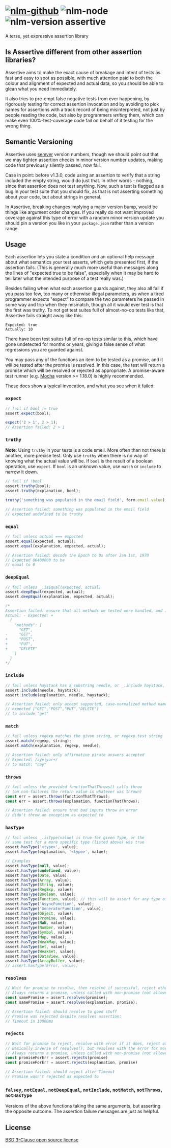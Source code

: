 [![nlm-github](https://img.shields.io/badge/github-groupon%2Fassertive%2Fissues-F4D03F?logo=github&logoColor=white)](https://github.com/groupon/assertive/issues)
![nlm-node](https://img.shields.io/badge/node-%3E%3D10.13-blue?logo=node.js&logoColor=white)
![nlm-version](https://img.shields.io/badge/version-5.0.4-blue?logo=version&logoColor=white)
assertive
=========

A terse, yet expressive assertion library

Is Assertive different from other assertion libraries?
----------------------------------------------------------------------

Assertive aims to make the exact cause of breakage and intent of tests
as fast and easy to spot as possible, with much attention paid to both
the colour and alignment of expected and actual data, so you should be
able to glean what you need immediately.

It also tries to pre-empt false negative tests from ever happening, by
rigorously testing for correct assertion invocation and by avoiding to
pick names for assertions with a track record of being misinterpreted,
not just by people reading the code, but also by programmers _writing_
them, which can make even 100%-test-coverage code fail on behalf of it
testing for the wrong thing.

Semantic Versioning
----------------------------------------------------------------------

Assertive uses [semver](http://semver.org/) version numbers, though we
should point out that we may tighten assertion checks in minor version
number updates, making code that previously silently passed, now fail.

Case in point: before v1.3.0, code using an assertion to verify that a
string included the empty string, would do just that. In other words -
nothing, since that assertion does not test anything. Now, such a test
is flagged as a bug in your test suite that you should fix, as that is
not asserting something about your code, but about strings in general.

In Assertive, breaking changes implying a major version bump, would be
things like argument order changes. If you really do not want improved
coverage against this type of error with a random minor version update
you should pin a version you like in your `package.json` rather than a
version range.

Usage
----------------------------------------------------------------------

Each assertion lets you state a condition and an optional help message
about what semantics your test asserts, which gets presented first, if
the assertion fails. (This is generally much more useful than messages
along the lines of "expected true to be false", especially when it may
be hard to tell later what the intended purpose of a test really was.)

Besides failing when what each assertion guards against, they also all
fail if you pass too few, too many or otherwise illegal parameters, as
when a tired programmer expects "expect" to compare the two parameters
he passed in some way and trip when they mismatch, though all it would
ever test is that the first was truthy. To not get test suites full of
almost-no-op tests like that, Assertive fails straight away like this:

```
Expected: true
Actually: 10
```

There have been test suites full of no-op tests similar to this, which
have gone undetected for months or years, giving a false sense of what
regressions you are guarded against.

You may pass any of the functions an item to be tested as a promise,
and it will be tested after the promise is resolved.  In this case, the
test will return a promise which will be resolved or rejected as appropriate.
A promise-aware test runner (e.g. [Mocha](https://mochajs.org/)
version >= 1.18.0) is highly recommended.

These docs show a typical invocation, and what you see when it failed:


### `expect`
```javascript
// fail if bool != true
assert.expect(bool);
```

```javascript
expect('2 > 1', 2 > 1);
// Assertion failed: 2 > 1
```


### `truthy`

**Note**: Using `truthy` in your tests is a code smell.
More often than not there is another, more precise test.
Only use `truthy` when there is no way of knowing what the actual value will be.
If `bool` is the result of a boolean operation, use `expect`.
If `bool` is an unknown value, use `match` or `include` to narrow it down.

```javascript
// fail if !bool
assert.truthy(bool);
assert.truthy(explanation, bool);
```

```javascript
truthy('something was populated in the email field', form.email.value);

// Assertion failed: something was populated in the email field
// expected undefined to be truthy
```


### `equal`
```javascript
// fail unless actual === expected
assert.equal(expected, actual);
assert.equal(explanation, expected, actual);

// Assertion failed: decode the Epoch to 0s after Jan 1st, 1970
// Expected 86400000 to be
// equal to 0
```

### `deepEqual`
```javascript
// fail unless _.isEqual(expected, actual)
assert.deepEqual(expected, actual);
assert.deepEqual(explanation, expected, actual);

/*
Assertion failed: ensure that all methods we tested were handled, and in the right order
Actual: - Expected: +
  {
    "methods": [
      "GET",
-     "GET",
+     "POST",
+     "PUT",
+     "DELETE"
    ]
  }
*/
```

### `include`
```javascript
// fail unless haystack has a substring needle, or _.include haystack, needle
assert.include(needle, haystack);
assert.include(explanation, needle, haystack);

// Assertion failed: only accept supported, case-normalized method names
// expected ["GET","POST","PUT","DELETE"]
// to include "get"
```

### `match`
```javascript
// fail unless regexp matches the given string, or regexp.test string
assert.match(regexp, string);
assert.match(explanation, regexp, needle);

// Assertion failed: only affirmative pirate answers accepted
// Expected: /aye|yar+/
// to match: "nay"
```

### `throws`
```javascript
// fail unless the provided functionThatThrows() calls throw
// (on non-failures the return value is whatever was thrown)
const err = assert.throws(functionThatThrows);
const err = assert.throws(explanation, functionThatThrows);

// Assertion failed: ensure that bad inputs throw an error
// didn't throw an exception as expected to
```

### `hasType`
```javascript
// fail unless _.isType(value) is true for given Type, or the
// same test for a more specific type (listed above) was true
assert.hasType('<type>', value);
assert.hasType(explanation, '<type>', value);

// Examples
assert.hasType(null, value);
assert.hasType(undefined, value);
assert.hasType(Date, value);
assert.hasType(Array, value);
assert.hasType(String, value);
assert.hasType(RegExp, value);
assert.hasType(Boolean, value);
assert.hasType(Function, value); // this will be assert for any type of function: normal, async and generator functions
assert.hasType('AsyncFunction', value);
assert.hasType('GeneratorFunction', value);
assert.hasType(Object, value);
assert.hasType(Promise, value);
assert.hasType(NaN, value);
assert.hasType(Number, value);
assert.hasType(Symbol, value);
assert.hasType(Map, value);
assert.hasType(WeakMap, value);
assert.hasType(Set, value);
assert.hasType(WeakSet, value);
assert.hasType(DataView, value);
assert.hasType(ArrayBuffer, value);
// assert.hasType(Error, value);
```

### `resolves`
```javascript
// Wait for promise to resolve, then resolve if successful, reject otherwise
// Always returns a promise, unless called with non-promise (not allowed)
const samePromise = assert.resolves(promise);
const samePromise = assert.resolves(explanation, promise);

// Assertion failed: should resolve to good stuff
// Promise was rejected despite resolves assertion:
// Timeout in 10000ms
```

### `rejects`
```javascript
// Wait for promise to reject, resolve with error if it does, reject otherwise
// Basically inverse of resolves(), but resolves with the error for more testing
// Always returns a promise, unless called with non-promise (not allowed)
const promiseForErr = assert.rejects(promise)
const promiseForErr = assert.rejects(explanation, promise)

// Assertion failed: should reject after Timeout
// Promise wasn't rejected as expected to
```

### `falsey`, `notEqual`, `notDeepEqual`, `notInclude`, `notMatch`, `notThrows`, `notHasType`
Versions of the above functions taking the same arguments, but asserting
the opposite outcome. The assertion failure messages are just as helpful.

License
----------------------------------------------------------------------

[BSD 3-Clause open source license](LICENSE)
